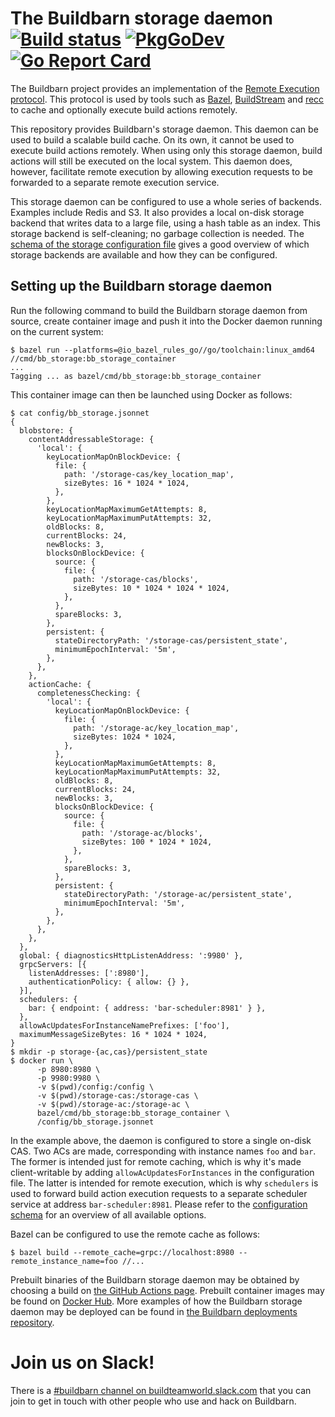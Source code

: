 # The Buildbarn storage daemon [![Build status](https://github.com/buildbarn/bb-storage/workflows/master/badge.svg)](https://github.com/buildbarn/bb-storage/actions) [![PkgGoDev](https://pkg.go.dev/badge/github.com/buildbarn/bb-storage)](https://pkg.go.dev/github.com/buildbarn/bb-storage) [![Go Report Card](https://goreportcard.com/badge/github.com/buildbarn/bb-storage)](https://goreportcard.com/report/github.com/buildbarn/bb-storage)

The Buildbarn project provides an implementation of the
[Remote Execution protocol](https://github.com/bazelbuild/remote-apis).
This protocol is used by tools such as [Bazel](https://bazel.build/),
[BuildStream](https://wiki.gnome.org/Projects/BuildStream/) and
[recc](https://gitlab.com/bloomberg/recc) to cache and optionally
execute build actions remotely.

This repository provides Buildbarn's storage daemon. This daemon can be
used to build a scalable build cache. On its own, it cannot be used to
execute build actions remotely. When using only this storage daemon,
build actions will still be executed on the local system. This daemon
does, however, facilitate remote execution by allowing execution
requests to be forwarded to a separate remote execution service.

This storage daemon can be configured to use a whole series of backends.
Examples include Redis and S3. It also provides a local on-disk storage
backend that writes data to a large file, using a hash table as an
index. This storage backend is self-cleaning; no garbage collection is
needed. The [schema of the storage configuration file](https://github.com/buildbarn/bb-storage/blob/master/pkg/proto/configuration/blobstore/blobstore.proto)
gives a good overview of which storage backends are available and how
they can be configured.

## Setting up the Buildbarn storage daemon

Run the following command to build the Buildbarn storage daemon from
source, create container image and push it into the Docker daemon
running on the current system:

```
$ bazel run --platforms=@io_bazel_rules_go//go/toolchain:linux_amd64 //cmd/bb_storage:bb_storage_container
...
Tagging ... as bazel/cmd/bb_storage:bb_storage_container
```

This container image can then be launched using Docker as follows:

```
$ cat config/bb_storage.jsonnet
{
  blobstore: {
    contentAddressableStorage: {
      'local': {
        keyLocationMapOnBlockDevice: {
          file: {
            path: '/storage-cas/key_location_map',
            sizeBytes: 16 * 1024 * 1024,
          },
        },
        keyLocationMapMaximumGetAttempts: 8,
        keyLocationMapMaximumPutAttempts: 32,
        oldBlocks: 8,
        currentBlocks: 24,
        newBlocks: 3,
        blocksOnBlockDevice: {
          source: {
            file: {
              path: '/storage-cas/blocks',
              sizeBytes: 10 * 1024 * 1024 * 1024,
            },
          },
          spareBlocks: 3,
        },
        persistent: {
          stateDirectoryPath: '/storage-cas/persistent_state',
          minimumEpochInterval: '5m',
        },
      },
    },
    actionCache: {
      completenessChecking: {
        'local': {
          keyLocationMapOnBlockDevice: {
            file: {
              path: '/storage-ac/key_location_map',
              sizeBytes: 1024 * 1024,
            },
          },
          keyLocationMapMaximumGetAttempts: 8,
          keyLocationMapMaximumPutAttempts: 32,
          oldBlocks: 8,
          currentBlocks: 24,
          newBlocks: 3,
          blocksOnBlockDevice: {
            source: {
              file: {
                path: '/storage-ac/blocks',
                sizeBytes: 100 * 1024 * 1024,
              },
            },
            spareBlocks: 3,
          },
          persistent: {
            stateDirectoryPath: '/storage-ac/persistent_state',
            minimumEpochInterval: '5m',
          },
        },
      },
    },
  },
  global: { diagnosticsHttpListenAddress: ':9980' },
  grpcServers: [{
    listenAddresses: [':8980'],
    authenticationPolicy: { allow: {} },
  }],
  schedulers: {
    bar: { endpoint: { address: 'bar-scheduler:8981' } },
  },
  allowAcUpdatesForInstanceNamePrefixes: ['foo'],
  maximumMessageSizeBytes: 16 * 1024 * 1024,
}
$ mkdir -p storage-{ac,cas}/persistent_state
$ docker run \
      -p 8980:8980 \
      -p 9980:9980 \
      -v $(pwd)/config:/config \
      -v $(pwd)/storage-cas:/storage-cas \
      -v $(pwd)/storage-ac:/storage-ac \
      bazel/cmd/bb_storage:bb_storage_container \
      /config/bb_storage.jsonnet
```

In the example above, the daemon is configured to store a single on-disk
CAS. Two ACs are made, corresponding with instance names `foo` and
`bar`. The former is intended just for remote caching, which is why it's
made client-writable by adding `allowAcUpdatesForInstances` in the
configuration file. The latter is intended for remote execution, which
is why `schedulers` is used to forward build action execution requests
to a separate scheduler service at address `bar-scheduler:8981`.
Please refer to the [configuration schema](https://github.com/buildbarn/bb-storage/blob/master/pkg/proto/configuration/bb_storage/bb_storage.proto)
for an overview of all available options.

Bazel can be configured to use the remote cache as follows:

```
$ bazel build --remote_cache=grpc://localhost:8980 --remote_instance_name=foo //...
```

Prebuilt binaries of the Buildbarn storage daemon may be obtained by
choosing a build on [the GitHub Actions page](https://github.com/buildbarn/bb-storage/actions?query=event%3Apush+branch%3Amaster+is%3Asuccess+workflow%3Amaster).
Prebuilt container images may be found on [Docker Hub](https://hub.docker.com/r/buildbarn/bb-storage).
More examples of how the Buildbarn storage daemon may be deployed can be
found in [the Buildbarn deployments repository](https://github.com/buildbarn/bb-deployments).

# Join us on Slack!

There is a [#buildbarn channel on buildteamworld.slack.com](https://bit.ly/2SG1amT)
that you can join to get in touch with other people who use and hack on
Buildbarn.
